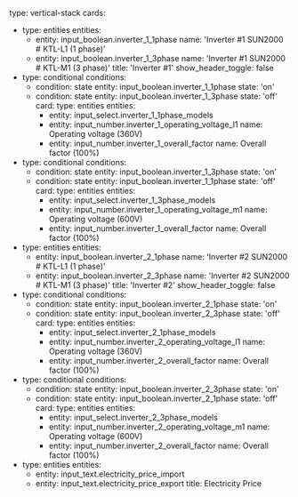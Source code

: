 type: vertical-stack
cards:
  - type: entities
    entities:
      - entity: input_boolean.inverter_1_1phase
        name: 'Inverter #1 SUN2000 # KTL-L1 (1 phase)'
      - entity: input_boolean.inverter_1_3phase
        name: 'Inverter #1 SUN2000 # KTL-M1 (3 phase)'
    title: 'Inverter #1'
    show_header_toggle: false
  - type: conditional
    conditions:
      - condition: state
        entity: input_boolean.inverter_1_1phase
        state: 'on'
      - condition: state
        entity: input_boolean.inverter_1_3phase
        state: 'off'
    card:
      type: entities
      entities:
        - entity: input_select.inverter_1_1phase_models
        - entity: input_number.inverter_1_operating_voltage_l1
          name: Operating voltage (360V)
        - entity: input_number.inverter_1_overall_factor
          name: Overall factor (100%)
  - type: conditional
    conditions:
      - condition: state
        entity: input_boolean.inverter_1_3phase
        state: 'on'
      - condition: state
        entity: input_boolean.inverter_1_1phase
        state: 'off'
    card:
      type: entities
      entities:
        - entity: input_select.inverter_1_3phase_models
        - entity: input_number.inverter_1_operating_voltage_m1
          name: Operating voltage (600V)
        - entity: input_number.inverter_1_overall_factor
          name: Overall factor (100%)
  - type: entities
    entities:
      - entity: input_boolean.inverter_2_1phase
        name: 'Inverter #2 SUN2000 # KTL-L1 (1 phase)'
      - entity: input_boolean.inverter_2_3phase
        name: 'Inverter #2 SUN2000 # KTL-M1 (3 phase)'
    title: 'Inverter #2'
    show_header_toggle: false
  - type: conditional
    conditions:
      - condition: state
        entity: input_boolean.inverter_2_1phase
        state: 'on'
      - condition: state
        entity: input_boolean.inverter_2_3phase
        state: 'off'
    card:
      type: entities
      entities:
        - entity: input_select.inverter_2_1phase_models
        - entity: input_number.inverter_2_operating_voltage_l1
          name: Operating voltage (360V)
        - entity: input_number.inverter_2_overall_factor
          name: Overall factor (100%)
  - type: conditional
    conditions:
      - condition: state
        entity: input_boolean.inverter_2_3phase
        state: 'on'
      - condition: state
        entity: input_boolean.inverter_2_1phase
        state: 'off'
    card:
      type: entities
      entities:
        - entity: input_select.inverter_2_3phase_models
        - entity: input_number.inverter_2_operating_voltage_m1
          name: Operating voltage (600V)
        - entity: input_number.inverter_2_overall_factor
          name: Overall factor (100%)
  - type: entities
    entities:
      - entity: input_text.electricity_price_import
      - entity: input_text.electricity_price_export
    title: Electricity Price
